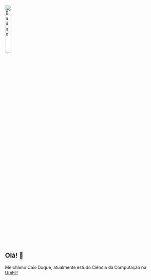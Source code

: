 <img src="unifilextensão.png" alt="Badge" style="width: 20%;"> 

## Olá! 👋
Me chamo Caio Duque, atualmente estudo Ciência da Computação na [UniFil!](<https://unifil.br/>)
